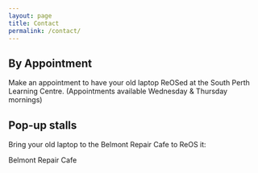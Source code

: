 ```yaml
---
layout: page
title: Contact
permalink: /contact/
---
```


## By Appointment
Make an appointment to have your old laptop ReOSed at the South Perth Learning Centre. (Appointments available Wednesday & Thursday mornings)

## Pop-up stalls
Bring your old laptop to the Belmont Repair Cafe to ReOS it:

Belmont Repair Cafe
